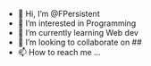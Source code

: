 - 👋 Hi, I’m @FPersistent
- 👀 I’m interested in Programming 
- 🌱 I’m currently learning Web dev
- 💞️ I’m looking to collaborate on ##
- 📫 How to reach me ...

<!---
FPersistent/FPersistent is a ✨ special ✨ repository because its `README.md` (this file) appears on your GitHub profile.
You can click the Preview link to take a look at your changes.
--->
